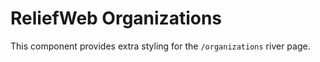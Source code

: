 ReliefWeb Organizations
=======================

This component provides extra styling for the `/organizations` river page.
